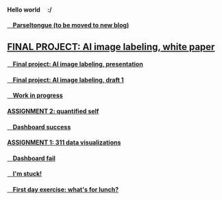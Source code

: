 #### Hello world &nbsp; &nbsp; :/

#### [&nbsp; &nbsp; Parseltongue (to be moved to new blog)](./011_Parseltongue.md)

## [FINAL PROJECT: AI image labeling, white paper](./010_AI-Insta_WhitePaper.md)

#### [&nbsp; &nbsp; Final project: AI image labeling, presentation](./009_AI-Insta_Presentation.md)

#### [&nbsp; &nbsp; Final project: AI image labeling, draft 1](./008_AI-Insta_Draft1.md)

#### [&nbsp; &nbsp; Work in progress](./007_workinprogress.md)

#### [ASSIGNMENT 2: quantified self](./006_assignment2-mfp.md)

#### [&nbsp; &nbsp; Dashboard success](./005_dashboardsuccess.md)

#### [ASSIGNMENT 1: 311 data visualizations](./004_assignment1-parks.md)

#### [&nbsp; &nbsp; Dashboard fail](./003_dashboardfails.md)

#### [&nbsp; &nbsp; I'm stuck!](./002_sos_180601.md)

#### [&nbsp; &nbsp; First day exercise: what's for lunch?](./001_blogpost1.md)


